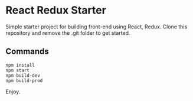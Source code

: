 # React Redux Starter

Simple starter project for building front-end using React, Redux.  Clone this repository and remove the .git folder to get started.

## Commands

```
npm install
npm start
npm build-dev
npm build-prod
```

Enjoy.
